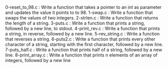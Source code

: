 0-reset_to_98.c : Write a function that takes a pointer to an int as parameter and updates the value it points to to 98.
1-swap.c : Write a function that swaps the values of two integers.
2-strlen.c : Write a function that returns the length of a string.
3-puts.c : Write a function that prints a string, followed by a new line, to stdout.
4-print_rev.c : Write a function that prints a string, in reverse, followed by a new line.
5-rev_string.c : Write a function that reverses a string.
6-puts2.c : Write a function that prints every other character of a string, starting with the first character, followed by a new line.
7-puts_half.c : Write a function that prints half of a string, followed by a new line.
8-print_array.c : Write a function that prints n elements of an array of integers, followed by a new line
